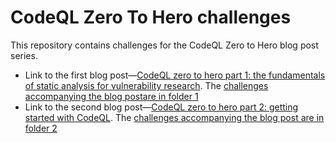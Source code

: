 # CodeQL Zero To Hero challenges

This repository contains challenges for the CodeQL Zero to Hero blog post series.

- Link to the first blog post—[CodeQL zero to hero part 1: the fundamentals of static analysis for vulnerability research](https://github.blog/2023-03-31-codeql-zero-to-hero-part-1-the-fundamentals-of-static-analysis-for-vulnerability-research/). The [challenges accompanying the blog postare in folder 1](https://github.com/sylwia-budzynska/codeql-zero-to-hero/tree/main/1)
- Link to the second blog post—[CodeQL zero to hero part 2: getting started with CodeQL](https://github.blog/2023-06-15-codeql-zero-to-hero-part-2-getting-started-with-codeql/). The [challenges accompanying the blog post are in folder 2](https://github.com/GitHubSecurityLab/codeql-zero-to-hero/tree/main/2)
